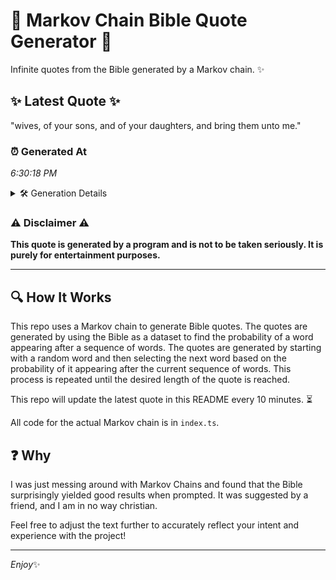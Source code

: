 # 📖 Markov Chain Bible Quote Generator 📖

Infinite quotes from the Bible generated by a Markov chain. ✨

## ✨ Latest Quote ✨
"wives, of your sons, and of your daughters, and bring them unto me."

### ⏰ Generated At
*6:30:18 PM*

<details>
    <summary>🛠️ Generation Details</summary>
    <p>
        <strong>🌱 Seed:</strong> wives,<br>
        <strong>🔄 Iterations:</strong> 12<br>
        <strong>📜 Context History:</strong><br>[ wives, ]: of<br>[ wives,, of ]: your<br>[ wives,, of, your ]: sons,<br>[ wives,, of, your, sons, ]: and<br>[ wives,, of, your, sons,, and ]: of<br>[ wives,, of, your, sons,, and, of ]: your<br>[ of, your, sons,, and, of, your ]: daughters,<br>[ your, sons,, and, of, your, daughters, ]: and<br>[ sons,, and, of, your, daughters,, and ]: bring<br>[ and, of, your, daughters,, and, bring ]: them<br>[ of, your, daughters,, and, bring, them ]: unto<br>[ your, daughters,, and, bring, them, unto ]: me.<br>
    </p>
</details>

### ⚠️ Disclaimer ⚠️
**This quote is generated by a program and is not to be taken seriously. It is purely for entertainment purposes.**

---

## 🔍 How It Works

This repo uses a Markov chain to generate Bible quotes. The quotes are generated by using the Bible as a dataset to find the probability of a word appearing after a sequence of words. The quotes are generated by starting with a random word and then selecting the next word based on the probability of it appearing after the current sequence of words. This process is repeated until the desired length of the quote is reached.

This repo will update the latest quote in this README every 10 minutes. ⏳

All code for the actual Markov chain is in `index.ts`.

## ❓ Why

I was just messing around with Markov Chains and found that the Bible surprisingly yielded good results when prompted. 
It was suggested by a friend, and I am in no way christian.

Feel free to adjust the text further to accurately reflect your intent and experience with the project!

---

*Enjoy*✨
